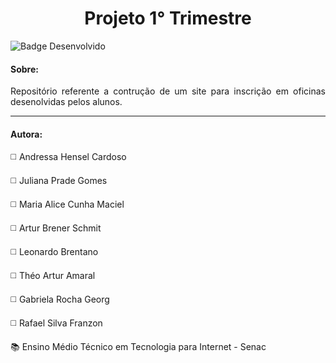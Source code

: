 <h1 align="center"> Projeto 1° Trimestre </h1>

![Badge Desenvolvido](https://img.shields.io/badge/STATUS-ATIVO-green?style=for-the-badge)

<h4> Sobre: </h4>

<p align="justify" > Repositório referente a contrução de um site para inscrição em oficinas desenolvidas pelos alunos. </p>

<hr>

<h4> Autora: </h4>

<p> ◻️	Andressa Hensel Cardoso </p>
<p> ◻️	Juliana Prade Gomes </p>
<p> ◻️	Maria Alice Cunha Maciel </p>
<p> ◻️	Artur Brener Schmit </p>
<p> ◻️	Leonardo Brentano </p>
<p> ◻️	Théo Artur Amaral </p>
<p> ◻️	Gabriela Rocha Georg </p>
<p> ◻️	Rafael Silva Franzon </p>

<p> 📚 Ensino Médio Técnico em Tecnologia para Internet - Senac </p>
